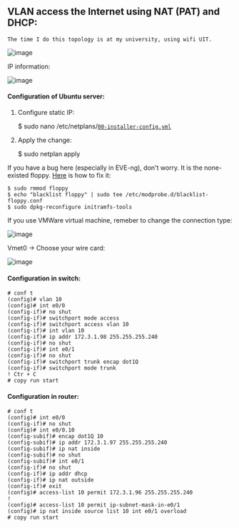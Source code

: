 ## VLAN access the Internet using NAT (PAT) and DHCP:
    The time I do this topology is at my university, using wifi UIT.

![image](https://user-images.githubusercontent.com/93396414/205857800-74971928-0a68-4a7f-8b80-d56a42878a91.png)

IP information:

![image](https://user-images.githubusercontent.com/93396414/205860602-97392d74-6b28-4bb7-9148-ade047b2e0cf.png)

#### Configuration of Ubuntu server:

1. Configure static IP:
    
    $ sudo nano /etc/netplans/[`00-installer-config.yml`](00-installer-config.yml)
    
2. Apply the change:

    $ sudo netplan apply
    
If you have a bug here (especially in EVE-ng), don't worry. It is the none-existed floppy. [Here] is how to fix it:
    
    $ sudo rmmod floppy
    $ echo "blacklist floppy" | sudo tee /etc/modprobe.d/blacklist-floppy.conf
    $ sudo dpkg-reconfigure initramfs-tools
    
If you use VMWare virtual machine, remeber to change the connection type:

![image](https://user-images.githubusercontent.com/93396414/207284271-95a1f77e-bb6c-4970-9698-40e5d4826dfc.png)

Vmet0 -> Choose your wire card:

![image](https://user-images.githubusercontent.com/93396414/207284491-a47863aa-3c63-4b07-9e26-27e6298835ec.png)

#### Configuration in switch:

    # conf t
    (config)# vlan 10
    (config)# int e0/0
    (config-if)# no shut
    (config-if)# switchport mode access
    (config-if)# switchport access vlan 10
    (config-if)# int vlan 10
    (config-if)# ip addr 172.3.1.98 255.255.255.240
    (config-if)# no shut
    (config-if)# int e0/1
    (config-if)# no shut
    (config-if)# switchport trunk encap dot1Q
    (config-if)# switchport mode trunk
    ! Ctr + C
    # copy run start
    
#### Configuration in router:

    # conf t
    (config)# int e0/0
    (config-if)# no shut
    (config)# int e0/0.10
    (config-subif)# encap dot1Q 10
    (config-subif)# ip addr 172.3.1.97 255.255.255.240
    (config-subif)# ip nat inside
    (config-subif)# no shut
    (config-subif)# int e0/1
    (config-if)# no shut
    (config-if)# ip addr dhcp
    (config-if)# ip nat outside
    (config-if)# exit
    (config)# access-list 10 permit 172.3.1.96 255.255.255.240
    ! 
    (config)# access-list 10 permit ip-subnet-mask-in-e0/1
    (config)# ip nat inside source list 10 int e0/1 overload
    # copy run start
    
[Here]: https://askubuntu.com/questions/719058/blk-update-request-i-o-error-dev-fd0-sector-0

